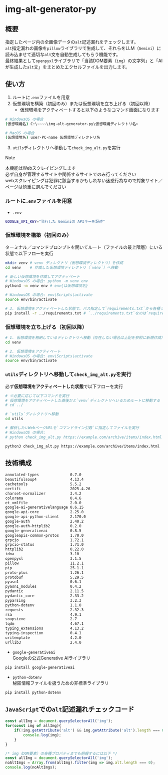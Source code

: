 # img-alt-generator-py

## 概要
指定したページ内の全画像データの`alt`記述漏れをチェックします。<br>
`alt`指定漏れの画像を`pillow`ライブラリで生成して、それらをLLM（`Gemini`）に読み込ませて適切な`alt`文を自動生成してもらう機能です。<br>
最終結果として`openpyxl`ライブラリで「当該DOM要素（`img`）の文字列」と「AIが生成した`alt`文」をまとめたエクセルファイルを出力します。

## 使い方
1. ルートに`.env`ファイルを用意
2. 仮想環境を構築（初回のみ）または仮想環境を立ち上げる（初回以降）
    - 仮想環境をアクティベートすると以下のようなコマンド画面になります
```bash
# WindowsOS の場合
(仮想環境名) C:\~~~~\img-alt-generator-py\仮想環境ディレクトリ名>

# MacOS の場合
(仮想環境名) user-PC-name 仮想環境ディレクトリ名
```
3. `utils`ディレクトリへ移動して`check_img_alt.py`を実行

> [!NOTE]
> 本機能はWebスクレイピングします<br>
> 必ず自身が管理するサイトや関係するサイトでのみ行ってください<br>
> webスクレイピングは犯罪に該当するかもしれない迷惑行為なので対象サイト／ページは慎重に選んでください

### ルートに`.env`ファイルを用意
- `.env`
```bash
GOOGLE_API_KEY="発行した Geminiの APIキーを記述"
```

### 仮想環境を構築（初回のみ）
ターミナル／コマンドプロンプトを開いてルート（ファイルの最上階層）にいる状態で以下フローを実行
```bash
mkdir venv # venv ディレクトリ（仮想環境ディレクトリ）を作成
cd venv    # 作成した仮想環境ディレクトリ（`venv`）へ移動

# 新しい仮想環境を作成してアクティベート
# WindowsOS の場合: python -m venv env
python3 -m venv env # env{は仮想環境名}

# WindowsOS の場合: env\Scripts\activate
source env/bin/activate

# 3. 仮想環境をアクティベートした状態で、パス指定して`requirements.txt`から各種ライブラリをインストール
pip install -r ../requirements.txt # `../requirements.txt`なのは`requirements.txt`がルート直下にあるため
```

### 仮想環境を立ち上げる（初回以降）
```bash
# 1. 仮想環境を格納しているディレクトリへ移動（存在しない場合は上記を参照に新規作成）
cd venv

# 2. 仮想環境をアクティベート
# WindowsOS の場合: env\Scripts\activate
source env/bin/activate
```

### `utils`ディレクトリへ移動して`check_img_alt.py`を実行
必ず**仮想環境をアクティベートした状態**で以下フローを実行
```bash
# ※必要に応じて以下コマンドを実行
# 仮想環境をアクティベートした直後だと`venv`ディレクトリへいるためルートに移動する
# cd ../

# `utils`ディレクトリへ移動
cd utils

# 解析したいWebページURLを`コマンドライン引数`に指定してファイルを実行
# WindowsOS の場合:
# python check_img_alt.py https://example.com/archive/items/index.html

python3 check_img_alt.py https://example.com/archive/items/index.html
```

## 技術構成
```bash
annotated-types              0.7.0
beautifulsoup4               4.13.4
cachetools                   5.5.2
certifi                      2025.4.26
charset-normalizer           3.4.2
colorama                     0.4.6
et_xmlfile                   2.0.0
google-ai-generativelanguage 0.6.15
google-api-core              2.25.0
google-api-python-client     2.170.0
google-auth                  2.40.2
google-auth-httplib2         0.2.0
google-generativeai          0.8.5
googleapis-common-protos     1.70.0
grpcio                       1.72.1
grpcio-status                1.71.0
httplib2                     0.22.0
idna                         3.10
openpyxl                     3.1.5
pillow                       11.2.1
pip                          25.1.1
proto-plus                   1.26.1
protobuf                     5.29.5
pyasn1                       0.6.1
pyasn1_modules               0.4.2
pydantic                     2.11.5
pydantic_core                2.33.2
pyparsing                    3.2.3
python-dotenv                1.1.0
requests                     2.32.3
rsa                          4.9.1
soupsieve                    2.7
tqdm                         4.67.1
typing_extensions            4.13.2
typing-inspection            0.4.1
uritemplate                  4.2.0
urllib3                      2.4.0
```

- `google-generativeai`<br>
Googleの公式Generative AIライブラリ
```bash
pip install google-generativeai
```

- `python-dotenv`<br>
秘匿情報ファイルを扱うための非標準ライブラリ
```bash
pip install python-dotenv
```

## `JavaScript`での`alt`記述漏れチェックコード

```js
const allImg = document.querySelectorAll('img');
for(const img of allImg){
    if(!img.getAttribute('alt') && img.getAttribute('alt').length === 0){
        console.log(img);
    }
}

/* img（DOM要素）の各種プロパティまでも把握するには以下 */
const allImg = document.querySelectorAll('img');
noAltImgs = Array.from(allImg).filter(img => img.alt.length === 0);
console.log(noAltImgs);
```
